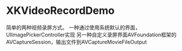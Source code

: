 # XKVideoRecordDemo
简单的两种视频录屏方式。
一种通过使用系统默认的界面，UIImagePickerController实现
另一种自定义录屏界面AVFoundation框架的AVCaptureSession，输出文件到AVCaptureMovieFileOutput
